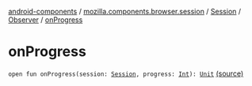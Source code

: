 [android-components](../../../index.md) / [mozilla.components.browser.session](../../index.md) / [Session](../index.md) / [Observer](index.md) / [onProgress](./on-progress.md)

# onProgress

`open fun onProgress(session: `[`Session`](../index.md)`, progress: `[`Int`](https://kotlinlang.org/api/latest/jvm/stdlib/kotlin/-int/index.html)`): `[`Unit`](https://kotlinlang.org/api/latest/jvm/stdlib/kotlin/-unit/index.html) [(source)](https://github.com/mozilla-mobile/android-components/blob/master/components/browser/session/src/main/java/mozilla/components/browser/session/Session.kt#L77)